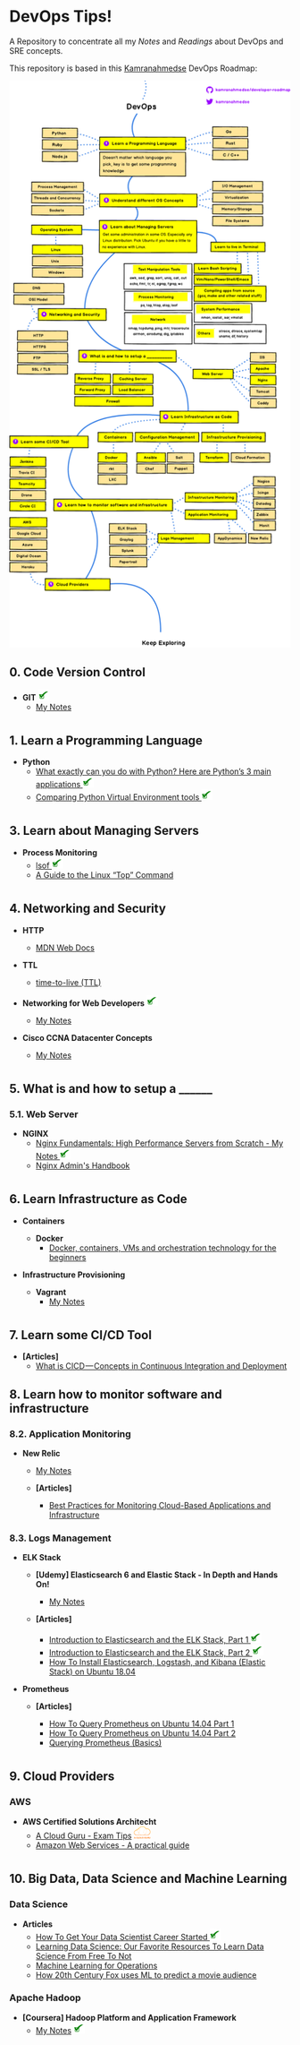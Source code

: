 # DevOps Tips!
A Repository to concentrate all my *Notes* and *Readings* about DevOps and SRE concepts.

This repository is based in this [Kamranahmedse](https://github.com/kamranahmedse) DevOps Roadmap:

<p align="center"><img src="images/devops.png" width="700px"></p>

## 0. Code Version Control

- **GIT** <img src="images/Check-png.png" width="20px">
  - [My Notes](git.md)

#

## 1. Learn a Programming Language

- **Python**
  - [What exactly can you do with Python? Here are Python’s 3 main applications <img src="images/Check-png.png" width="20px">](https://medium.freecodecamp.org/what-can-you-do-with-python-the-3-main-applications-518db9a68a78)
  - [Comparing Python Virtual Environment tools <img src="images/Check-png.png" width="20px">](https://towardsdatascience.com/comparing-python-virtual-environment-tools-9a6543643a44)

#

## 3. Learn about Managing Servers

- **Process Monitoring**
  - [lsof <img src="images/Check-png.png" width="20px">](https://medium.com/@copyconstruct/lsof-f2b224eee7b5)
  - [A Guide to the Linux “Top” Command](https://www.booleanworld.com/guide-linux-top-command/)

#

## 4. Networking and Security

- **HTTP**
  - [MDN Web Docs](https://developer.mozilla.org/pt-BR/docs/Web/HTTP)

- **TTL**
  - [time-to-live (TTL)](https://searchnetworking.techtarget.com/definition/time-to-live)  

- **Networking for Web Developers** <img src="images/Check-png.png" width="20px">
  - [My Notes](nfwd.md)

- **Cisco CCNA Datacenter Concepts**
  - [My Notes](ccnadc.md)


#

## 5. What is and how to setup a ______

### 5.1. Web Server

- **NGINX**
  - [Nginx Fundamentals: High Performance Servers from Scratch - My Notes <img src="images/Check-png.png" width="20px">](nginx.md)
  - [Nginx Admin's Handbook](https://github.com/trimstray/nginx-admins-handbook)

#

## 6. Learn Infrastructure as Code

- **Containers**
  - **Docker**
    - [Docker, containers, VMs and orchestration technology for the beginners](https://medium.com/faun/docker-containers-vms-and-orchestration-technology-for-the-beginners-68ae979bce5a)

- **Infrastructure Provisioning**
  - **Vagrant**
    - [My Notes](vagrant.md)  

#

## 7. Learn some CI/CD Tool

- **[Articles]**
    - [What is CICD — Concepts in Continuous Integration and Deployment](https://medium.com/@nirespire/what-is-cicd-concepts-in-continuous-integration-and-deployment-4fe3f6625007)

## 8. Learn how to monitor software and infrastructure

### 8.2. Application Monitoring

- **New Relic**
    - [My Notes](newrelic.md)

  - **[Articles]**
      - [Best Practices for Monitoring Cloud-Based Applications and Infrastructure](https://newrelic.com/resource/best-practices-for-monitoring-your-move-to-the-cloud)

### 8.3. Logs Management

- **ELK Stack**
  - **[Udemy] Elasticsearch 6 and Elastic Stack - In Depth and Hands On!**
    - [My Notes](elk.md)

  - **[Articles]**
    - [Introduction to Elasticsearch and the ELK Stack, Part 1 <img src="images/Check-png.png" width="20px">](https://dzone.com/articles/introduction-to-elasticsearch-and-the-elk-stack)
    - [Introduction to Elasticsearch and the ELK Stack, Part 2 <img src="images/Check-png.png" width="20px">](https://dzone.com/articles/introduction-to-elasticsearch-and-the-elk-stack-pa)
    - [How To Install Elasticsearch, Logstash, and Kibana (Elastic Stack) on Ubuntu 18.04](https://www.digitalocean.com/community/tutorials/how-to-install-elasticsearch-logstash-and-kibana-elastic-stack-on-ubuntu-18-04)

- **Prometheus**

  - **[Articles]**

    - [How To Query Prometheus on Ubuntu 14.04 Part 1](https://www.digitalocean.com/community/tutorials/how-to-query-prometheus-on-ubuntu-14-04-part-1)
    - [How To Query Prometheus on Ubuntu 14.04 Part 2](https://www.digitalocean.com/community/tutorials/how-to-query-prometheus-on-ubuntu-14-04-part-2)
    - [Querying Prometheus (Basics)](https://prometheus.io/docs/prometheus/latest/querying/basics/)

#

## 9. Cloud Providers

### **AWS**

- **AWS Certified Solutions Architecht**
  - [A Cloud Guru - Exam Tips](acsa.md) <img src="images/acg.png" width="30px">
  - [Amazon Web Services - A practical guide](https://github.com/open-guides/og-aws)

#

## 10. Big Data, Data Science and Machine Learning

### Data Science

- **Articles**
  - [How To Get Your Data Scientist Career Started <img src="images/Check-png.png" width="20px">](https://www.forbes.com/sites/louiscolumbus/2019/04/14/how-to-get-your-data-scientist-career-started/#1e5fe9f47e5c)
  - [Learning Data Science: Our Favorite Resources To Learn Data Science From Free To Not](https://hackernoon.com/learning-data-science-our-favorite-resources-to-learn-data-science-from-free-to-not-47beb6424de1)
  - [Machine Learning for Operations](https://thenewstack.io/machine-learning-for-operations/)
  - [How 20th Century Fox uses ML to predict a movie audience](https://cloud.google.com/blog/products/ai-machine-learning/how-20th-century-fox-uses-ml-to-predict-a-movie-audience)

### Apache Hadoop

- **[Coursera] Hadoop Platform and Application Framework**
  - [My Notes](hpaf.md) <img src="images/Check-png.png" width="20px">

